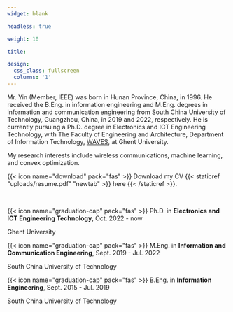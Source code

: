 ```yaml
---
widget: blank

headless: true

weight: 10

title:

design:
  css_class: fullscreen
  columns: '1'
---
```



Mr. Yin (Member, IEEE) was born in Hunan Province, China, in 1996. He received the B.Eng. in information engineering and M.Eng. degrees in information and communication engineering from South China University of Technology, Guangzhou, China, in 2019 and 2022, respectively. 
He is currently pursuing a Ph.D. degree in Electronics and ICT Engineering Technology, with The Faculty of Engineering and Architecture, Department of Information Technology, [WAVES](https://www.waves.intec.ugent.be/), at Ghent University.

My research interests include wireless communications, machine learning, and convex optimization.

{{< icon name="download" pack="fas" >}} Download my CV {{< staticref "uploads/resume.pdf" "newtab" >}} here {{< /staticref >}}.

<br>


{{< icon name="graduation-cap" pack="fas" >}} Ph.D. in **Electronics and ICT Engineering Technology**, Oct. 2022 - now

Ghent University

{{< icon name="graduation-cap" pack="fas" >}} M.Eng. in **Information and Communication Engineering**, Sept. 2019 - Jul. 2022

South China University of Technology

[//]: # ({{< spoiler text="" >}})

[//]: # (- Deep Learning: 91 )

[//]: # (- Information Theory: 93)

[//]: # (- Modern Digital Signal Processing: 92)

[//]: # (- Methods of Optimization: 93)

[//]: # (- Numerical Analysis: 95)

[//]: # (- Security of Information and Communication Networks: 96)

[//]: # ({{< /spoiler >}})

{{< icon name="graduation-cap" pack="fas" >}} B.Eng. in **Information Engineering**, Sept. 2015 - Jul. 2019

South China University of Technology

[//]: # ({{< spoiler text="" >}})

[//]: # (- Linear Algebra & Analytic Geometry: 100 )

[//]: # (- Probability & Mathematical Statistics: 95)

[//]: # (- Signals and Systems: 97)

[//]: # (- Analog Electronics: 97)

[//]: # (- Basic Theory of Information: 93)

[//]: # (- Software Engineering: 91)

[//]: # ({{< /spoiler >}})
